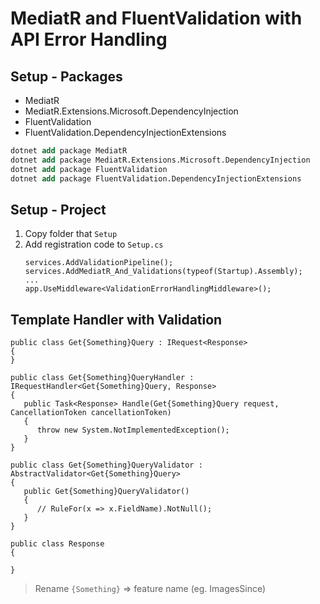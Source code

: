 ﻿# MediatR and FluentValidation with API Error Handling

## Setup - Packages

- MediatR
- MediatR.Extensions.Microsoft.DependencyInjection
- FluentValidation
- FluentValidation.DependencyInjectionExtensions

```ps
dotnet add package MediatR
dotnet add package MediatR.Extensions.Microsoft.DependencyInjection
dotnet add package FluentValidation
dotnet add package FluentValidation.DependencyInjectionExtensions
```

## Setup - Project

1. Copy folder that `Setup`
2. Add registration code to `Setup.cs`
   ```
   services.AddValidationPipeline();
   services.AddMediatR_And_Validations(typeof(Startup).Assembly);
   ...
   app.UseMiddleware<ValidationErrorHandlingMiddleware>();
   ```
   
## Template Handler with Validation
 
```
public class Get{Something}Query : IRequest<Response>
{ 
}
    
public class Get{Something}QueryHandler : IRequestHandler<Get{Something}Query, Response>
{
   public Task<Response> Handle(Get{Something}Query request, CancellationToken cancellationToken)
   {
      throw new System.NotImplementedException();
   }
}

public class Get{Something}QueryValidator : AbstractValidator<Get{Something}Query>
{
   public Get{Something}QueryValidator() 
   {
      // RuleFor(x => x.FieldName).NotNull();
   }
}

public class Response 
{

}
```

> Rename `{Something}` => feature name (eg. ImagesSince)
